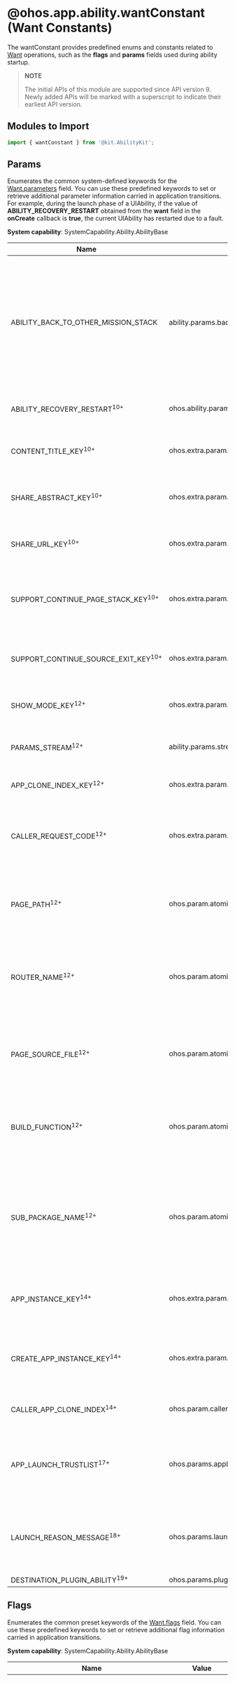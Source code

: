 # @ohos.app.ability.wantConstant (Want Constants)

The wantConstant provides predefined enums and constants related to [Want](js-apis-app-ability-want.md) operations, such as the **flags** and **params** fields used during ability startup.

> **NOTE**
>
> The initial APIs of this module are supported since API version 9. Newly added APIs will be marked with a superscript to indicate their earliest API version.

## Modules to Import

```ts
import { wantConstant } from '@kit.AbilityKit';
```

## Params

Enumerates the common system-defined keywords for the [Want.parameters](js-apis-app-ability-want.md#want) field. You can use these predefined keywords to set or retrieve additional parameter information carried in application transitions. For example, during the launch phase of a UIAbility, if the value of **ABILITY_RECOVERY_RESTART** obtained from the **want** field in the **onCreate** callback is **true**, the current UIAbility has restarted due to a fault.

**System capability**: SystemCapability.Ability.AbilityBase

| Name                   | Value                                | Description                                                                          |
| ----------------------- | ---------------------------------- | ------------------------------------------------------------------------------ |
| ABILITY_BACK_TO_OTHER_MISSION_STACK   | ability.params.backToOtherMissionStack     | Whether redirection back across mission stacks is supported.<br>This parameter controls the redirection-back logic across applications, altering the application transition behavior when the user presses the back button. For example, if UIAbility A is currently displayed and UIAbility B is launched with this parameter set to **true**, exiting UIAbility B will return to UIAbility A. If this parameter is not set, the system defaults to returning to the home screen. Note that this parameter is only supported for system applications and does not take effect for third-party applications.<br>**Atomic service API**: This API can be used in atomic services since API version 11. |
| ABILITY_RECOVERY_RESTART<sup>10+</sup> | ohos.ability.params.abilityRecoveryRestart | Whether the ability has been restarted due to a fault.<br>**Atomic service API**: This API can be used in atomic services since API version 11.|
| CONTENT_TITLE_KEY<sup>10+</sup>       | ohos.extra.param.key.contentTitle  | Title for sharing in an atomic service.<br>You can set the sharing title using this field in the [onShare](js-apis-app-ability-uiAbility.md#onshare10) callback.<br>**Atomic service API**: This API can be used in atomic services since API version 11. |
| SHARE_ABSTRACT_KEY<sup>10+</sup>      | ohos.extra.param.key.shareAbstract | Content abstract for sharing in an atomic service.<br>You can set the sharing abstract using this field in the [onShare](js-apis-app-ability-uiAbility.md#onshare10) callback.<br>**Atomic service API**: This API can be used in atomic services since API version 11. |
| SHARE_URL_KEY<sup>10+</sup>           | ohos.extra.param.key.shareUrl      | URL link for sharing in an atomic service.<br>You can set the URL link using this field in the [onShare](js-apis-app-ability-uiAbility.md#onshare10) callback.<br>**Atomic service API**: This API can be used in atomic services since API version 11. |
| SUPPORT_CONTINUE_PAGE_STACK_KEY<sup>10+</sup>    | ohos.extra.param.key.supportContinuePageStack  | Whether to migrate the page stack information during cross-device migration. The default value is **true**, indicating that the page stack information is automatically migrated during cross-device migration.<br>**Atomic service API**: This API can be used in atomic services since API version 11.|
| SUPPORT_CONTINUE_SOURCE_EXIT_KEY<sup>10+</sup>  | ohos.extra.param.key.supportContinueSourceExit      | Whether the source application exits during cross-device migration. The default value is** true**, indicating that the source application automatically exits during cross-device migration.<br>**Atomic service API**: This API can be used in atomic services since API version 11.|
| SHOW_MODE_KEY<sup>12+</sup>  | ohos.extra.param.key.showMode      | Display mode of the [EmbeddableUIAbility](js-apis-app-ability-embeddableUIAbility.md). The value is an enumerated value of [ShowMode](#showmode12).<br>**Atomic service API**: This API can be used in atomic services since API version 12.|
| PARAMS_STREAM<sup>12+</sup>  | ability.params.stream  | List of file URIs authorized to the target. The value must be an array of file URIs of the string type. For details about how to obtain the file URI, see [fileUri](../apis-core-file-kit/js-apis-file-fileuri.md#fileurigeturifrompath). <br>**Atomic service API**: This API can be used in atomic services since API version 12.|
| APP_CLONE_INDEX_KEY<sup>12+</sup>  | ohos.extra.param.key.appCloneIndex  | Index of an application clone.<br>**Atomic service API**: This API can be used in atomic services since API version 12.|
| CALLER_REQUEST_CODE<sup>12+</sup>  | ohos.extra.param.key.callerRequestCode  | Request code<br>that uniquely identifies the caller of [startAbilityForResult](js-apis-inner-application-uiAbilityContext.md#startabilityforresult) or [openLink](js-apis-inner-application-uiAbilityContext.md#openlink12). When either of the APIs is called to start an ability, the target ability returns the result to the caller based on the request code.<br>**Atomic service API**: This API can be used in atomic services since API version 12.|
| PAGE_PATH<sup>12+</sup>  | ohos.param.atomicservice.pagePath | Page path for an atomic service.<br>If page redirection in an atomic service is implemented using [router](../../ui/arkts-routing.md), you can use this parameter to specify the target page, for example, **library/ets/pages/menu**.<br>**Atomic service API**: This API can be used in atomic services since API version 12. |
| ROUTER_NAME<sup>12+</sup>  | ohos.param.atomicservice.routerName | Router name for page redirection in an atomic service.<br>If page redirection in an atomic service is implemented using [Navigation](../../ui/arkts-navigation-navigation.md), you can use **ROUTER_NAME**, **PAGE_SOURCE_FILE**, and **BUILD_FUNCTION** together to specify the target page.<br>**Atomic service API**: This API can be used in atomic services since API version 12. |
| PAGE_SOURCE_FILE<sup>12+</sup>  | ohos.param.atomicservice.pageSourceFile | Source file for the page in an atomic service.<br>If page redirection in an atomic service is implemented using [Navigation](../../ui/arkts-navigation-navigation.md), you can use **ROUTER_NAME**, **PAGE_SOURCE_FILE**, and **BUILD_FUNCTION** together to specify the target page.<br>**Atomic service API**: This API can be used in atomic services since API version 12. |
| BUILD_FUNCTION<sup>12+</sup>  | ohos.param.atomicservice.buildFunction | Build function for the page in an atomic service.<br>If page redirection in an atomic service is implemented using [Navigation](../../ui/arkts-navigation-navigation.md), you can use **ROUTER_NAME**, **PAGE_SOURCE_FILE**, and **BUILD_FUNCTION** together to specify the target page.<br>**Atomic service API**: This API can be used in atomic services since API version 12. |
| SUB_PACKAGE_NAME<sup>12+</sup>  | ohos.param.atomicservice.subpackageName | Sub-package name for an atomic service. Application packages can be developed with multiple modules, and each package may include one or multiple HAPs or HSPs. To enhance the launch speed, atomic services restrict the size of HAP and HSP files and optimize the startup process. This modular development approach is known as sub-packaging.<br>When you open an atomic service, you can use this parameter to activate the specific sub-package.<br>**Atomic service API**: This API can be used in atomic services since API version 12. |
| APP_INSTANCE_KEY<sup>14+</sup>  | ohos.extra.param.key.appInstance  | Specific application instance.<br>When you create [multiple instances](../../quick-start/multiInstance.md) of an application, the system assigns a unique ID to each instance. During application transitions, you can use this parameter to specify which created application instance you want to transition to.|
| CREATE_APP_INSTANCE_KEY<sup>14+</sup>  | ohos.extra.param.key.createAppInstance  | Whether to create an application instance. The default value is **false**, indicating that no new application instance is created.<br>You can set this parameter to **true** to launch a new application instance. Note that the application to be launched must support multiple instances. For details, see [Creating an Application Multi-Instance](../../quick-start/multiInstance.md).|
| CALLER_APP_CLONE_INDEX<sup>14+</sup>  | ohos.param.callerAppCloneIndex  | Index of the application clone to be launched. When an application has multiple [clones](../../quick-start/app-clone.md), you can use this parameter to specify which clone of the application is being launched.|
| APP_LAUNCH_TRUSTLIST<sup>17+</sup>  | ohos.params.appLaunchTrustList  | Filter list of applications for implicit launch.<br>Only applications in the list are matched during implicit launch. The value is an array of [AppIdentifiers](js-apis-bundleManager-bundleInfo.md#signatureinfo) of the string type. The filter list supports a maximum of 50 applications. Passing an empty array will have no effect.<br>**Atomic service API**: This API can be used in atomic services since API version 17.|
| LAUNCH_REASON_MESSAGE<sup>18+</sup>  | ohos.params.launchReasonMessage  | Reason for launching the application.<br>The caller must be a system application and must request the ohos.permission.SET_LAUNCH_REASON_MESSAGE permission. Currently, the value can only be **ReasonMessage_SystemShare**.<br>**Atomic service API**: This API can be used in atomic services since API version 18.|
| DESTINATION_PLUGIN_ABILITY<sup>19+</sup>  | ohos.params.pluginAbility  | The target ability is a plugin ability.|

## Flags

Enumerates the common preset keywords of the [Want.flags](js-apis-app-ability-want.md#want) field. You can use these predefined keywords to set or retrieve additional flag information carried in application transitions.

**System capability**: SystemCapability.Ability.AbilityBase

| Name                                | Value      | Description                                                        |
| ------------------------------------ | ---------- | ------------------------------------------------------------ |
| FLAG_AUTH_READ_URI_PERMISSION        | 0x00000001 | Temporarily grants the receiver read permission for the URI.<br>**Atomic service API**: This API can be used in atomic services since API version 11.                                 |
| FLAG_AUTH_WRITE_URI_PERMISSION       | 0x00000002 | Temporarily grants the receiver write permission for the URI.<br>**Atomic service API**: This API can be used in atomic services since API version 11.                                 |
| FLAG_AUTH_PERSISTABLE_URI_PERMISSION<sup>12+</sup> | 0x00000040 | The URI can be persisted by the receiver. It takes effect only on 2-in-1 devices and tablets.|
| FLAG_INSTALL_ON_DEMAND               | 0x00000800 | Enables on-demand installation when launching an atomic service.<br>- If enabled, the system automatically installs the atomic service if it is not already installed before proceeding with the launch.<br>- If disabled, the launch fails if the atomic service is not installed.<br>**Atomic service API**: This API can be used in atomic services since API version 11.                             |
| FLAG_START_WITHOUT_TIPS<sup>11+</sup>              | 0x40000000 | Disables the "No available applications" prompt during implicit application launches.<br>When [launching an application implicitly](../../application-models/app-startup-overview.md), a prompt saying "No available applications" will appear if no matching application is found. You can use this flag to prevent this prompt from appearing.      |
| FLAG_ABILITY_ON_COLLABORATE<sup>18+</sup> | 0x00002000 | In multi-device collaboration scenario, the caller application must initiate a request through the DMS, with this flag included in the **Flags** field, in order to invoke the lifecycle callback [onCollaborate()](js-apis-app-ability-uiAbility.md#oncollaborate18) of the target application.|

## ShowMode<sup>12+</sup>

Enumerates the display modes of an [EmbeddableUIAbility](js-apis-app-ability-embeddableUIAbility.md) when it is launched.

**Atomic service API**: This API can be used in atomic services since API version 12.

**System capability**: SystemCapability.Ability.AbilityBase

| Name                               | Value| Description          |
| ----------------------------------- |---|--------------|
| WINDOW        | 0 | An independent window is used to show the ability startup. |
| EMBEDDED_FULL       | 1 | An embedded full-screen is used to show the ability startup.|
